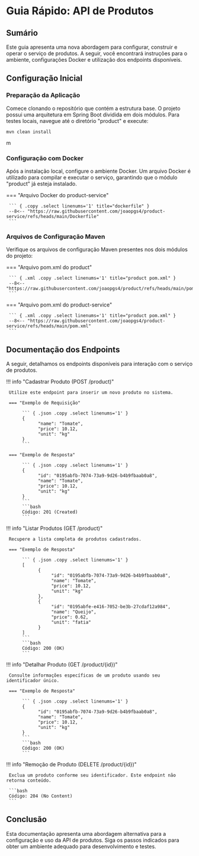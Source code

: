 # Guia Rápido: API de Produtos

## Sumário

Este guia apresenta uma nova abordagem para configurar, construir e operar o serviço de produtos. A seguir, você encontrará instruções para o ambiente, configurações Docker e utilização dos endpoints disponíveis.

## Configuração Inicial

### Preparação da Aplicação

Comece clonando o repositório que contém a estrutura base. O projeto possui uma arquitetura em Spring Boot dividida em dois módulos. Para testes locais, navegue até o diretório "product" e execute:

    mvn clean install
m
### Configuração com Docker

Após a instalação local, configure o ambiente Docker. Um arquivo Docker é utilizado para compilar e executar o serviço, garantindo que o módulo "product" já esteja instalado.

=== "Arquivo Docker do product-service"

     ``` { .copy .select linenums='1' title="dockerfile" }
     --8<-- "https://raw.githubusercontent.com/joaopgs4/product-service/refs/heads/main/Dockerfile"
     ```

### Arquivos de Configuração Maven

Verifique os arquivos de configuração Maven presentes nos dois módulos do projeto:

=== "Arquivo pom.xml do product"

     ``` { .xml .copy .select linenums='1' title="product pom.xml" }
     --8<-- "https://raw.githubusercontent.com/joaopgs4/product/refs/heads/main/pom.xml"
     ```

=== "Arquivo pom.xml do product-service"

     ``` { .xml .copy .select linenums='1' title="product pom.xml" }
     --8<-- "https://raw.githubusercontent.com/joaopgs4/product-service/refs/heads/main/pom.xml"
     ```

## Documentação dos Endpoints

A seguir, detalhamos os endpoints disponíveis para interação com o serviço de produtos.

!!! info "Cadastrar Produto (POST /product)"

     Utilize este endpoint para inserir um novo produto no sistema.

     === "Exemplo de Requisição"

          ``` { .json .copy .select linenums='1' }
          {
                "name": "Tomate",
                "price": 10.12,
                "unit": "kg"
          }
          ```

     === "Exemplo de Resposta"

          ``` { .json .copy .select linenums='1' }
          {
                "id": "0195abfb-7074-73a9-9d26-b4b9fbaab0a8",
                "name": "Tomate",
                "price": 10.12,
                "unit": "kg"
          }
          ```
          ```bash
          Código: 201 (Created)
          ```

!!! info "Listar Produtos (GET /product)"

     Recupere a lista completa de produtos cadastrados.

     === "Exemplo de Resposta"

          ``` { .json .copy .select linenums='1' }
          [
                {
                     "id": "0195abfb-7074-73a9-9d26-b4b9fbaab0a8",
                     "name": "Tomate",
                     "price": 10.12,
                     "unit": "kg"
                },
                {
                     "id": "0195abfe-e416-7052-be3b-27cdaf12a984",
                     "name": "Queijo",
                     "price": 0.62,
                     "unit": "fatia"
                }
          ]
          ```
          ```bash
          Código: 200 (OK)
          ```

!!! info "Detalhar Produto (GET /product/{id})"

     Consulte informações específicas de um produto usando seu identificador único.

     === "Exemplo de Resposta"

          ``` { .json .copy .select linenums='1' }
          {
                "id": "0195abfb-7074-73a9-9d26-b4b9fbaab0a8",
                "name": "Tomate",
                "price": 10.12,
                "unit": "kg"
          }
          ```
          ```bash
          Código: 200 (OK)
          ```

!!! info "Remoção de Produto (DELETE /product/{id})"

     Exclua um produto conforme seu identificador. Este endpoint não retorna conteúdo.

     ```bash
     Código: 204 (No Content)
     ```

## Conclusão

Esta documentação apresenta uma abordagem alternativa para a configuração e uso da API de produtos. Siga os passos indicados para obter um ambiente adequado para desenvolvimento e testes.

